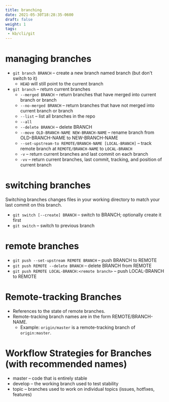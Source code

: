 ```yaml
---
title: branching
date: 2021-05-30T18:28:35-0600
draft: false
weight: 1
tags:
 - kb/cli/git
---
```


# managing branches
- `git branch BRANCH` – create a new branch named branch (but don't switch to it) 
  - `HEAD` will still point to the current branch  
- `git branch` – return current branches  
  - `--merged BRANCH` – return branches that have merged into current branch or branch  
  - `--no-merged BRANCH` – return branches that have not merged into current branch or branch  
  - `--list` – list all branches in the repo  
  - `--all`  
  - `--delete BRANCH` – delete BRANCH
  - `--move OLD-BRANCH-NAME NEW-BRANCH-NAME` – rename branch from OLD-BRANCH-NAME to NEW-BRANCH-NAME
  - `--set-upstream-to REMOTE/BRANCH-NAME [LOCAL-BRANCH]` – track remote branch at `REMOTE/BRANCH-NAME` to `LOCAL-BRANCH`  
  - `-v` – return current branches and last commit on each branch  
  - `-vv` – return current branches, last commit, tracking, and position of current branch  

# switching branches
Switching branches changes files in your working directory to match your last commit on this branch.

- `git switch [--create] BRANCH` – switch to BRANCH; optionally create it first  
- `git switch` – switch to previous branch  

# remote branches
- `git push --set-upstream REMOTE BRANCH` – push BRANCH to REMOTE
- `git push REMOTE --delete BRANCH` – delete BRANCH from REMOTE
- `git push REMOTE LOCAL-BRANCH:<remote branch>` – push LOCAL-BRANCH to REMOTE

# Remote-tracking Branches
- References to the state of remote branches.  
- Remote-tracking branch names are in the form REMOTE/BRANCH-NAME.  
  - Example: `origin/master` is a remote-tracking branch of `origin:master`.

# Workflow Strategies for Branches (with recommended names)
- master – code that is entirely stable
- develop – the working branch used to test stability
- topic – branches used to work on individual topics (issues, hotfixes, features)
